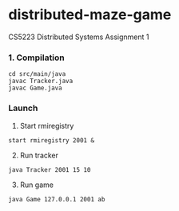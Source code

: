# distributed-maze-game
CS5223 Distributed Systems Assignment 1


### 1. Compilation
```
cd src/main/java
javac Tracker.java
javac Game.java
```

### Launch
1. Start rmiregistry
```
start rmiregistry 2001 &
```

2. Run tracker
```
java Tracker 2001 15 10
```

3. Run game
```
java Game 127.0.0.1 2001 ab
```
